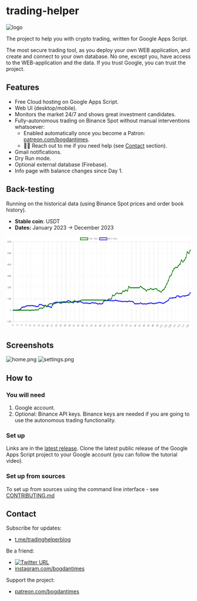 # trading-helper

<img src="https://user-images.githubusercontent.com/7527778/167810306-0b882d1b-64b0-4fab-b647-9c3ef01e46b4.png" alt="logo" width="200"/>

The project to help you with crypto trading, written for Google Apps Script.

The most secure trading tool, as you deploy your own WEB application, and create and connect to your own database.
No one, except you, have access to the WEB-application and the data. If you trust Google, you can trust the project.

## Features

* Free Cloud hosting on Google Apps Script.
* Web UI (desktop/mobile).
* Monitors the market 24/7 and shows great investment candidates.
* Fully-autonomous trading on Binance Spot without manual interventions whatsoever:
  * Enabled automatically once you become a Patron: [patreon.com/bogdantimes](https://patreon.com/bogdantimes).
  * 🤙🏻 Reach out to me if you need help (see [Contact](#contact) section).
* Gmail notifications.
* Dry Run mode.
* Optional external database (Firebase).
* Info page with balance changes since Day 1.

## Back-testing

Running on the historical data (using Binance Spot prices and order book history).

* **Stable coin**: USDT
* **Dates:** January 2023 -> December 2023

![back-testing.png](img/back-testing.png)

## Screenshots

![home.png](img/home.png)
![settings.png](img/settings.png)

## How to

### You will need

1. Google account.
2. Optional: Binance API keys.
   Binance keys are needed if you are going to use the autonomous trading functionality.

### Set up

Links are in the [latest release](https://github.com/bogdantimes/trading-helper/releases/latest).
Clone the latest public release of the Google Apps Script project to your Google account (you can follow the tutorial video).

### Set up from sources

To set up from sources using the command line interface - see [CONTRIBUTING.md](./CONTRIBUTING.md)

## Contact

Subscribe for updates:
* [t.me/tradinghelperblog](https://t.me/tradinghelperblog)

Be a friend:
* [![Twitter URL](https://img.shields.io/twitter/url/https/twitter.com/bogdantimes.svg?style=social&label=Follow%20%40bogdantimes)](https://twitter.com/bogdantimes)
* [instagram.com/bogdantimes](https://instagram.com/bogdantimes)

Support the project:
* [patreon.com/bogdantimes](https://patreon.com/bogdantimes)
